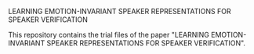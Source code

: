 LEARNING EMOTION-INVARIANT SPEAKER REPRESENTATIONS FOR SPEAKER VERIFICATION

This repository contains the trial files of the paper "LEARNING EMOTION-INVARIANT SPEAKER REPRESENTATIONS FOR SPEAKER VERIFICATION".
